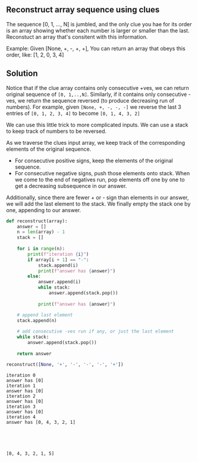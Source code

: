 ## Reconstruct array sequence using clues
The sequence [0, 1, ..., N] is jumbled, and the only clue you hae for its order is an array showing whether each number is larger or smaller than the last. Reconstuct an array that's consitent with this information.

Example:
    Given [None, +, -, +, +],
    You can return an array that obeys this order, like: [1, 2, 0, 3, 4]

## Solution
Notice that if the clue array contains only consecutive +ves, we can return original sequence of `[0, 1,..,N]`. Similarly, if it contains only consecutive -ves, we return the sequence reversed (to produce decreasing run of numbers).
For example, given `[None, +, -, -, -]` we reverse the last 3 entries of `[0, 1, 2, 3, 4]` to become `[0, 1, 4, 3, 2]`

We can use this little trick to more complicated inputs. We can use a stack to keep track of numbers to be reversed.

As we traverse the clues input array, we keep track of the corresponding elements of the original sequence. 
- For consecutive positive signs, keep the elements of the original sequence.
- For consecutive negative signs, push those elements onto stack. When we come to the end of negatives run, pop elements off one by one to get a decreasing subsequence in our answer. 

Additionally, since there are fewer + or - sign than elements in our answer, we will add the last element to the stack.
We finally empty the stack one by one, appending to our answer.


```python
def reconstruct(array):
    answer = []
    n = len(array) - 1
    stack = []
    
    for i in range(n):
        print(f"iteration {i}")
        if array[i + 1] == "-":
            stack.append(i)
            print(f"answer has {answer}")
        else:
            answer.append(i)
            while stack:
                answer.append(stack.pop())
            
            print(f"answer has {answer}")

    # append last element
    stack.append(n)
    
    # add consecutive -ves run if any, or just the last element
    while stack:
        answer.append(stack.pop())
        
    return answer    
```


```python
reconstruct([None, '+', '-', '-', '-', '+'])
```

    iteration 0
    answer has [0]
    iteration 1
    answer has [0]
    iteration 2
    answer has [0]
    iteration 3
    answer has [0]
    iteration 4
    answer has [0, 4, 3, 2, 1]





    [0, 4, 3, 2, 1, 5]




```python

```
